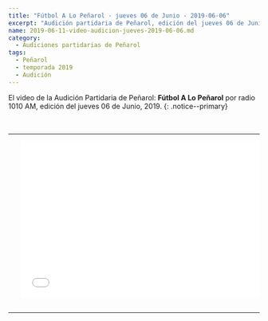 ```yaml
---
title: "Fútbol A Lo Peñarol - jueves 06 de Junio - 2019-06-06"
excerpt: "Audición partidaria de Peñarol, edición del jueves 06 de Junio, 2019."
name: 2019-06-11-video-audicion-jueves-2019-06-06.md
category:
  - Audiciones partidarias de Peñarol
tags:
  - Peñarol
  - temporada 2019
  - Audición
---
```


El video de la Audición Partidaria de Peñarol: **Fútbol A Lo Peñarol** por radio 1010 AM, edición del jueves 06 de Junio, 2019.
{: .notice--primary}


<br>
<div id="media">
	<center>
		<table>
			<tbody>
  				<tr>
					<td height="13" width="21" background="{{ site.url }}/{{ site.baseurl }}/assets/images/12421152032.png"></td>
					<td height="13" background="{{ site.url }}/{{ site.baseurl }}/assets/images/55452124552.png"></td>
					<td height="13" width="21" background="{{ site.url }}/{{ site.baseurl }}/assets/images/45454787.png"></td>
  				</tr>
				<tr>
					<td width="21" background="{{ site.url }}/{{ site.baseurl }}/assets/images/21210212120.png"></td>
					<td>
						<iframe width="560" height="315" src="//ok.ru/videoembed/1293021219507" frameborder="0" allow="autoplay" allowfullscreen></iframe>
					</td>
    					<td width="21" background="{{ site.url }}/{{ site.baseurl }}/assets/images/203233451.png"></td>
  				</tr>
				<tr>
    					<td height="17" width="21" background="{{ site.url }}/{{ site.baseurl }}/assets/images/23121542.png"></td>
    					<td height="17" background="{{ site.url }}/{{ site.baseurl }}/assets/images/12345456.png"></td>
    					<td height="25" width="21" background="{{ site.url }}/{{ site.baseurl }}/assets/images/2656564.png"></td>
  				</tr>
			</tbody>
		</table>
	</center>
</div>
